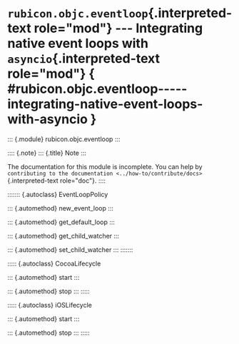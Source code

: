 # `rubicon.objc.eventloop`{.interpreted-text role="mod"} --- Integrating native event loops with `asyncio`{.interpreted-text role="mod"} { #rubicon.objc.eventloop-----integrating-native-event-loops-with-asyncio }

::: {.module}
rubicon.objc.eventloop
:::

:::: {.note}
::: {.title}
Note
:::

The documentation for this module is incomplete. You can help by
`contributing to the documentation <../how-to/contribute/docs>`{.interpreted-text
role="doc"}.
::::

::::::: {.autoclass}
EventLoopPolicy

::: {.automethod}
new_event_loop
:::

::: {.automethod}
get_default_loop
:::

::: {.automethod}
get_child_watcher
:::

::: {.automethod}
set_child_watcher
:::
:::::::

::::: {.autoclass}
CocoaLifecycle

::: {.automethod}
start
:::

::: {.automethod}
stop
:::
:::::

::::: {.autoclass}
iOSLifecycle

::: {.automethod}
start
:::

::: {.automethod}
stop
:::
:::::
